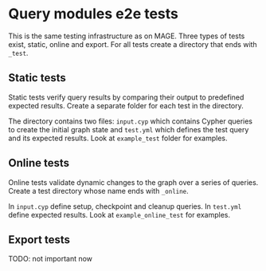 # Query modules e2e tests

This is the same testing infrastructure as on MAGE.
Three types of tests exist, static, online and export.
For all tests create a directory that ends with `_test`.


## Static tests
Static tests verify query results by comparing their output to predefined expected results.  Create a separate folder for each test in the directory. 

The directory contains two files: `input.cyp` which contains Cypher queries to create the initial graph state and `test.yml` which defines the test query and its expected results. Look at `example_test` folder for examples.

## Online tests
Online tests validate dynamic changes to the graph over a series of queries. Create a test directory whose name ends with `_online`.

In `input.cyp` define setup, checkpoint and cleanup queries. In `test.yml` define expected results. Look at `example_online_test` for examples.

## Export tests
TODO: not important now
